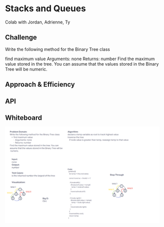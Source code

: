 # Stacks and Queues

Colab with Jordan, Adrienne, Ty

## Challenge

Write the following method for the Binary Tree class

find maximum value
Arguments: none
Returns: number
Find the maximum value stored in the tree. You can assume that the values stored in the Binary Tree will be numeric.

## Approach & Efficiency


## API


## Whiteboard

![Whiteboard](../assets/challenge16.png)
